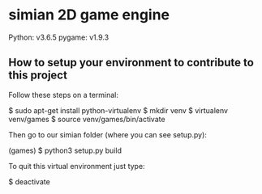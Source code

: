 # simian 2D game engine

Python: v3.6.5
pygame: v1.9.3

## How to setup your environment to contribute to this project

Follow these steps on a terminal:

$ sudo apt-get install python-virtualenv
$ mkdir venv
$ virtualenv venv/games
$ source venv/games/bin/activate


Then go to our simian folder (where you can see setup.py):

(games) $ python3 setup.py build

To quit this virtual environment just type:

$ deactivate
